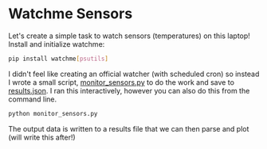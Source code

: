 # Watchme Sensors

Let's create a simple task to watch sensors (temperatures) on this laptop!
Install and initialize watchme:

```bash
pip install watchme[psutils]
```

I didn't feel like creating an official watcher (with scheduled cron)
so instead I wrote a small script, [monitor_sensors.py](monitor_sensors.py)
to do the work and save to [results.json](results.json). I ran this interactively, 
however you can also do this from the command line.

```bash
python monitor_sensors.py
```

The output data is written to a results file that we can then parse and plot
(will write this after!)
